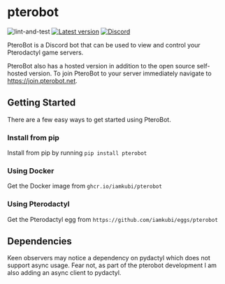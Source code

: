 # pterobot

![lint-and-test]
[![Latest version][pypi-img]][pypi]
[![Discord][discord-img]][discord-join]

PteroBot is a Discord bot that can be used to view and control your 
Pterodactyl game servers.

PteroBot also has a hosted version in addition to the open source 
self-hosted version.  To join PteroBot to your server immediately navigate 
to https://join.pterobot.net.

## Getting Started

There are a few easy ways to get started using PteroBot.

### Install from pip

Install from pip by running `pip install pterobot`

### Using Docker

Get the Docker image from `ghcr.io/iamkubi/pterobot`

### Using Pterodactyl

Get the Pterodactyl egg from `https://github.com/iamkubi/eggs/pterobot`

## Dependencies

Keen observers may notice a dependency on pydactyl which does not support 
async usage.  Fear not, as part of the pterobot development I am also adding 
an async client to pydactyl.

[pulls]: https://github.com/iamkubi/pterobot/pulls

[issues]: https://github.com/iamkubi/pterobot/issues

[pypi]: https://pypi.python.org/pypi/pterobot/

[pypi-img]: https://img.shields.io/pypi/v/pterobot.svg

[codecov]: https://codecov.io/gh/iamkubi/pterobot

[codecov-img]: https://codecov.io/gh/iamkubi/pterobot/branch/main/graph/badge.svg

[discord-img]: https://img.shields.io/badge/discord-join-7289DA.svg?logo=discord&longCache=true&style=flat

[discord-join]: https://discord.gg/djtpCkScPz

[lint-and-test]: https://github.com/iamkubi/pterobot/actions/workflows/lint-and-test.yml/badge.svg?branch=main (https://github.com/iamkubi/pterobot/actions/workflows/lint-and-test.yml)